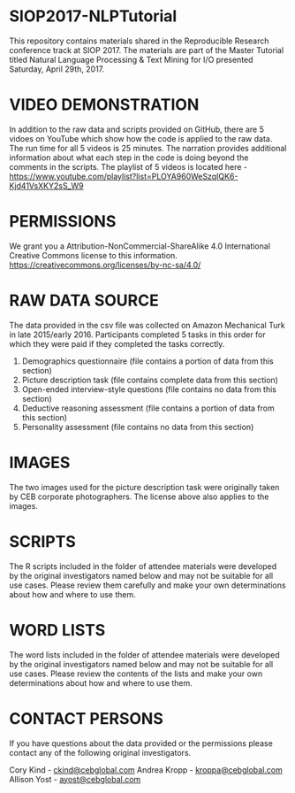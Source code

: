 # SIOP2017-NLPTutorial
This repository contains materials shared in the Reproducible Research conference track at SIOP 2017. The materials are part of the Master Tutorial titled Natural Language Processing & Text Mining for I/O presented Saturday, April 29th, 2017.

# VIDEO DEMONSTRATION
In addition to the raw data and scripts provided on GitHub, there are 5 vidoes on YouTube which show how the code is applied to the raw data. The run time for all 5 videos is 25 minutes. The narration provides additional information about what each step in the code is doing beyond the comments in the scripts. The playlist of 5 videos is located here - https://www.youtube.com/playlist?list=PLOYA960WeSzqIQK6-Kjd41VsXKY2sS_W9

# PERMISSIONS
We grant you a Attribution-NonCommercial-ShareAlike 4.0 International Creative Commons license to this information.
https://creativecommons.org/licenses/by-nc-sa/4.0/

# RAW DATA SOURCE
The data provided in the csv file was collected on Amazon Mechanical Turk in late 2015/early 2016. Participants completed 5 tasks in this order for which they were paid if they completed the tasks correctly.

1) Demographics questionnaire (file contains a portion of data from this section)
2) Picture description task (file contains complete data from this section)
3) Open-ended interview-style questions (file contains no data from this section)
4) Deductive reasoning assessment (file contains a portion of data from this section)
5) Personality assessment (file contains no data from this section)

# IMAGES
The two images used for the picture description task were originally taken by CEB corporate photographers. The license above also applies to the images.

# SCRIPTS
The R scripts included in the folder of attendee materials were developed by the original investigators named below and may not be suitable for all use cases. Please review them carefully and make your own determinations about how and where to use them.

# WORD LISTS
The word lists included in the folder of attendee materials were developed by the original investigators named below and may not be suitable for all use cases. Please review the contents of the lists and make your own determinations about how and where to use them.

# CONTACT PERSONS
If you have questions about the data provided or the permissions please contact any of the following original investigators.

Cory Kind - ckind@cebglobal.com
Andrea Kropp - kroppa@cebglobal.com
Allison Yost - ayost@cebglobal.com
